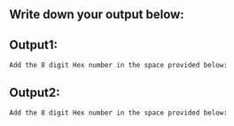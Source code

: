 ## Write down your output below:

## Output1:
	Add the 8 digit Hex number in the space provided below:

## Output2:
	Add the 8 digit Hex number in the space provided below:
